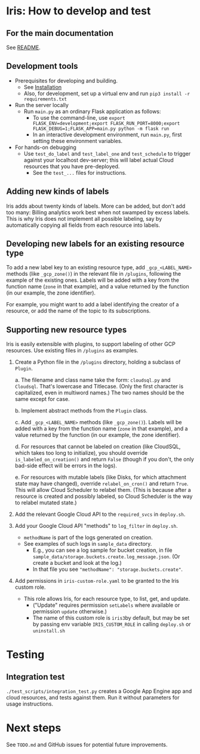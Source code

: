# Iris: How to develop and test  

## For the main documentation
See [README](./README.md).
 
## Development tools

* Prerequisites for developing and building.
    * See [Installation](#installation)
    * Also, for development, set up a virtual env and run `pip3 install -r requirements.txt`
* Run the server locally
    * Run `main.py` as an ordinary Flask application as follows:
        * To use the command-line,
          use `export FLASK_ENV=development;export FLASK_RUN_PORT=8000;export FLASK_DEBUG=1;FLASK_APP=main.py python -m flask run`
        * In an interactive development environment, run `main.py`, first setting these environment variables.
* For hands-on debugging
    * Use `test_do_label` and `test_label_one` and `test_schedule` to trigger against your localhost dev-server; this will label actual Cloud resources that you have pre-deployed.
        * See the `test_...` files for instructions.

## Adding new kinds of labels

Iris adds about twenty kinds of labels. More can be added, but don't add too many: Billing analytics work best when not swamped by excess labels. This is why Iris does not implement all possible labeling, say by automatically copying all fields from each resource into labels.

## Developing new labels for an existing resource type

To add a new label key to an existing resource type, add `_gcp_<LABEL_NAME>` methods (like `_gcp_zone()`) in the relevant file in `/plugins`, following the example of the existing ones. Labels will be added with a key from the function name (`zone` in that example), and a value returned by the function (in our example, the zone identifier).

For example, you might want to add a label identifying the creator of a resource, or add the name of the topic to its subscriptions.

## Supporting new resource types

Iris is easily extensible with plugins, to support labeling of other GCP resources. Use existing files in `/plugins` as examples.

1. Create a Python file in the `/plugins` directory, holding a subclass of `Plugin`.

   a. The filename and class name take the form: `cloudsql.py` and `Cloudsql`. That's lowercase and Titlecase. (Only the
   first character is capitalized, even in multiword names.) The two names should be the same except for case.

   b. Implement abstract methods from the `Plugin` class.

   c. Add `_gcp_<LABEL_NAME>` methods (like `_gcp_zone()`). Labels will be added with a key from the function
   name (`zone` in that example), and a value returned by the function
   (in our example, the zone identifier).

   d. For resources that cannot be labeled on creation (like CloudSQL, which takes too long to initialize), you should
   override `is_labeled_on_creation()` and return `False`  (though if you don't, the only bad-side effect will be errors
   in the logs).

   e. For resources with mutable labels  (like Disks, for which attachment state may have changed), override `relabel_on_cron()` and return `True`. This will allow Cloud Scheduler to relabel them. (This is because after a resource is created and possibly labeled, so Cloud Scheduler is the way to relabel mutated state.)

2. Add the relevant Google Cloud API to the `required_svcs` in `deploy.sh`.

3. Add your Google Cloud API "methods" to `log_filter` in `deploy.sh`.
    * `methodName` is part of the logs generated on creation.
    * See examples of such logs in `sample_data` directory.
        * E.g., you can see a log sample for bucket creation, in
          file `sample_data/storage.buckets.create.log_message.json`. (Or create a bucket and look at the log.)
        * In that file you see `"methodName": "storage.buckets.create"`.

4. Add permissions in `iris-custom-role.yaml` to be granted to the Iris custom role. 
   * This role allows Iris, for each resource type, to list, get, and update. 
     * ("Update" requires permission `setLabels` where available or permission `update`  otherwise.) 
     * The name of this custom role is `iris3`by default, but may be set by passing env variable `IRIS_CUSTOM_ROLE` in calling `deploy.sh` or `uninstall.sh`

# Testing

## Integration test

`./test_scripts/integration_test.py` creates a Google App Engine app and cloud resources, and tests against them. Run it without parameters for usage instructions.

# Next steps

See `TODO.md` and GitHub issues for potential future improvements.
